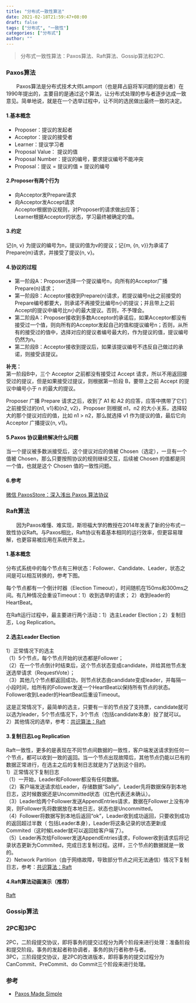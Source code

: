 ```yaml
---
title: "分布式一致性算法"
date: 2021-02-18T21:59:47+08:00
draft: false
tags: ["分布式", "一致性"]
categories: ["分布式"]
author: ""
---
```


> 分布式一致性算法：Paxos算法、Raft算法、Gossip算法和2PC.

### Paxos算法　　
　　Paxos算法是分布式技术大师Lamport（也是拜占庭将军问题的提出者）在1990年提出的，主要目的是通过这个算法，让分布式处理的参与者逐步达成一致意见。简单地说，就是在一个选举过程中，让不同的选民做出最终一致的决定。

#### 1.基本概念
* Proposer：提议的发起者
* Acceptor：提议的接受者
* Learner：提议学习者
* Proposal Value： 提议的值
* Proposal Number：提议的编号，要求提议编号不能冲突
* Proposal：提议 = 提议的值 +  提议的编号

#### 2.Proposer有两个行为

* 向Acceptor发Prepare请求
* 向Acceptor发Accept请求  
Acceptor根据协议规则，对Proposer的请求做出应答；  
Learner根据Acceptor的状态，学习最终被确定的值。

#### 3.约定  
记{n, v} 为提议的编号为n，提议的值为v的提议；记{m,  {n, v}}为承诺了Prepare(m)请求，并接受了提议{n, v}。

#### 4.协议的过程  
* 第一阶段A：Proposer选择一个提议编号n，向所有的Acceptor广播Prepare(n)请求；
* 第一阶段B：Acceptor接收到Prepare(n)请求，若提议编号n比之前接受的Prepare编号都要大，则承诺不再接受比编号n小的提议；并且带上之前Accept的提议中编号比n小的最大提议。否则，不予理会。
* 第二阶段A：Proposer接收到多数Acceptor的承诺后，如果Acceptor都没有接受过一个值，则向所有的Acceptor发起自己的值和提议编号n；否则，从所有的接受过的值中，选择对应的提议者编号最大的，作为提议的值，提议编号仍然为n。
* 第二阶段B：Acceptor接收到提议后，如果该提议编号不违反自己做过的承诺，则接受该提议。

**补充：**  
第一阶段B中，三个 Acceptor 之前都没有接受过 Accept 请求，所以不用返回接受过的提议，但是如果接受过提议，则根据第一阶段 B，要带上之前 Accept 的提议中编号小于 n 的最大的提议。  

Proposer 广播 Prepare 请求之后，收到了 A1 和 A2 的应答，应答中携带了它们之前接受过的{n1, v1}和{n2, v2}，Proposer 则根据 n1，n2 的大小关系，选择较大的那个提议对应的值，比如 n1 > n2，那么就选择 v1 作为提议的值，最后它向 Acceptor 广播提议{n, v1}。

#### 5.Paxos 协议最终解决什么问题
当一个提议被多数派接受后，这个提议对应的值被 Chosen（选定），一旦有一个值被 Chosen，那么只要按照协议的规则继续交互，后续被 Chosen 的值都是同一个值，也就是这个 Chosen 值的一致性问题。

#### 6.参考 
[微信 PaxosStore：深入浅出 Paxos 算法协议](https://www.infoq.cn/article/wechat-paxosstore-paxos-algorithm-protocol)

### Raft算法  

　　因为Paxos难懂、难实现，斯坦福大学的教授在2014年发表了新的分布式一致性协议Raft。与Paxos相比，Raft协议有着基本相同的运行效率，但更容易理解，也更容易被应用在系统开发上。

#### 1.基本概念
分布式系统中的每个节点有三种状态：Follower、Candidate、Leader，状态之间是可以相互转换的，参考下图。  

每个节点都有一个倒计时器（Election Timeout），时间随机在150ms和300ms之间。有几种情况会重设Timeout：1）收到选举的请求； 2）收到leader的HeartBeat。

在Raft运行过程中，最主要进行两个活动：1）选主Leader Election；2）复制日志，Log Replication。

#### 2.选主Leader Election  

1）正常情况下的选主  
（1）5个节点，每个节点开始的状态都是Follower；  
（2）在一个节点倒计时结束后，这个节点状态变成candidate，并给其他节点发送选举请求（RequestVote）；  
（3）其他几个节点都返回成功，则节点状态由candidate变成leader，并每隔一小段时间，给所有的Follower发送一个HeartBeat以保持所有节点的状态。Follower收到Leader的HeartBeat后重设Timeout。

这是正常情况下，最简单的选主，只要有一半的节点投了支持票，candidate就可以选为leader，5个节点情况下，3个节点（包括candidate本身）投了就可以。
2）其他情况的选举，参考：[共识算法：Raft](https://www.jianshu.com/p/8e4bbe7e276c)

#### 3.复制日志Log Replication
Raft一致性，更多的是表现在不同节点间数据的一致性，客户端发送请求到任何一个节点，都可以收到一致的返回。当一个节点出现故障后，其他节点仍能以已有的数据正常进行，在选主之后的复制日志就是为了达到这个目的。  
1）正常情况下复制日志  
（1）一开始，Leader和Follower都没有任何数据。  
（2）客户端发送请求给Leader，存储数据“Sally”，Leader先将数据保存到本地日志，这时候数据还是Uncommitted状态（红色代表还未确认）。  
（3）Leader给两个Follower发送AppendEntries请求，数据在Follower上没有冲突，则Follower先将数据放在本地日志，状态也是Uncommitted。  
（4）Follower将数据写到本地后返回“ok”，Leader收到成功返回，只要收到成功的返回超过半数（ 包括Leader本身），Leader将这条记录的状态更新成Commited（这时候Leader就可以返回给客户端了）。  
（5）Leader再次给Follower发送AppendEntries请求，Follower收到请求后将记录状态更新为Commited，完成日志复制过程。这样，三个节点的数据就是一致的。  
2）Network Partition（由于网络故障，导致部分节点之间无法通信）情况下复制日志，参考：[共识算法：Raft](https://www.jianshu.com/p/8e4bbe7e276c)  

#### 4.Raft算法动画演示（推荐）
[Raft](http://thesecretlivesofdata.com/raft/)

### Gossip算法

### 2PC和3PC  
2PC，二阶段提交协议，即将事务的提交过程分为两个阶段来进行处理：准备阶段和提交阶段。事务的发起者称协调者，事务的执行者称参与者。  
3PC，三阶段提交协议，是2PC的改进版本，即将事务的提交过程分为CanCommit、PreCommit、do Commit三个阶段来进行处理。

### 参考
* [Paxos Made Simple](https://lamport.azurewebsites.net/pubs/paxos-simple.pdf)